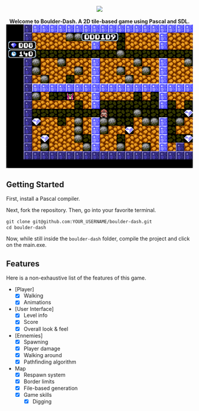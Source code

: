 <p align="center">
  <img src="https://boulder-dash.com/wp-content/uploads/2019/04/BD-logo.png"/>
</p>


<p align="center">
  <strong>Welcome to Boulder-Dash. A 2D tile-based game using Pascal and SDL.</strong>

  <img width="704" alt="Game screenshot" src="png/screenshot.png">
</p>

## Getting Started

First, install a Pascal compiler.

Next, fork the repository. Then, go into your favorite terminal.

    git clone git@github.com:YOUR_USERNAME/boulder-dash.git
    cd boulder-dash

Now, while still inside the `boulder-dash` folder, compile the project and click on the main.exe.

## Features

Here is a non-exhaustive list of the features of this game.

- [Player]
  - [x] Walking
  - [x] Animations
- [User Interface]
  - [x] Level info
  - [x] Score
  - [x] Overall look &amp; feel
- [Ennemies]
  - [x] Spawning
  - [x] Player damage
  - [x] Walking around
  - [x] Pathfinding algorithm
- Map
  - [x] Respawn system
  - [x] Border limits
  - [x] File-based generation 
  - [x] Game skills
    - [x] Digging
